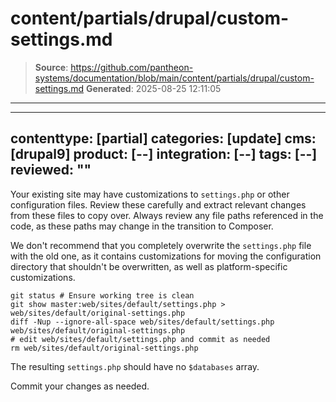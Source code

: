 # content/partials/drupal/custom-settings.md

> **Source**: https://github.com/pantheon-systems/documentation/blob/main/content/partials/drupal/custom-settings.md
> **Generated**: 2025-08-25 12:11:05

---

---
contenttype: [partial]
categories: [update]
cms: [drupal9]
product: [--]
integration: [--]
tags: [--]
reviewed: ""
---

Your existing site may have customizations to `settings.php` or other configuration files. Review these carefully and extract relevant changes from these files to copy over. Always review any file paths referenced in the code, as these paths may change in the transition to Composer.

We don't recommend that you completely overwrite the `settings.php` file with the old one, as it contains customizations for moving the configuration directory that shouldn't be overwritten, as well as platform-specific customizations.

<TabList>

<Tab title="With Nested Docroot" id="code-docroot" active={true}>

```bash{promptUser:user}
git status # Ensure working tree is clean
git show master:web/sites/default/settings.php > web/sites/default/original-settings.php
diff -Nup --ignore-all-space web/sites/default/settings.php web/sites/default/original-settings.php
# edit web/sites/default/settings.php and commit as needed
rm web/sites/default/original-settings.php
```

</Tab>

<Tab title="Without Nested Docroot" id="code-nodocroot">

<Partial file="drupal/custom-settings-no-docroot.md" />

</Tab>

</TabList>

The resulting `settings.php` should have no `$databases` array.

Commit your changes as needed.

